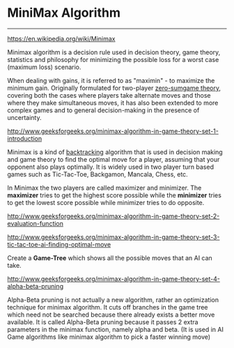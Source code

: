 # MiniMax Algorithm

---

<https://en.wikipedia.org/wiki/Minimax>

Minimax algorithm is a decision rule used in decision theory, game theory, statistics and philosophy for minimizing the possible loss for a worst case (maximum loss) scenario.

When dealing with gains, it is referred to as "maximin" - to maximize the minimum gain. Originally formulated for two-player [zero-sum](https://en.wikipedia.org/wiki/Zero-sum)[game theory](https://en.wikipedia.org/wiki/Game_theory), covering both the cases where players take alternate moves and those where they make simultaneous moves, it has also been extended to more complex games and to general decision-making in the presence of uncertainty.

<http://www.geeksforgeeks.org/minimax-algorithm-in-game-theory-set-1-introduction>

Minimax is a kind of [backtracking](http://www.geeksforgeeks.org/tag/backtracking/) algorithm that is used in decision making and game theory to find the optimal move for a player, assuming that your opponent also plays optimally. It is widely used in two player turn based games such as Tic-Tac-Toe, Backgamon, Mancala, Chess, etc.

In Minimax the two players are called maximizer and minimizer. The **maximizer** tries to get the highest score possible while the **minimizer** tries to get the lowest score possible while minimizer tries to do opposite.

<http://www.geeksforgeeks.org/minimax-algorithm-in-game-theory-set-2-evaluation-function>

<http://www.geeksforgeeks.org/minimax-algorithm-in-game-theory-set-3-tic-tac-toe-ai-finding-optimal-move>

Create a **Game-Tree** which shows all the possible moves that an AI can take.

<http://www.geeksforgeeks.org/minimax-algorithm-in-game-theory-set-4-alpha-beta-pruning>

Alpha-Beta pruning is not actually a new algorithm, rather an optimization technique for minimax algorithm. It cuts off branches in the game tree which need not be searched because there already exists a better move available. It is called Alpha-Beta pruning because it passes 2 extra parameters in the minimax function, namely alpha and beta. (It is used in AI Game algorithms like minimax algorithm to pick a faster winning move)
